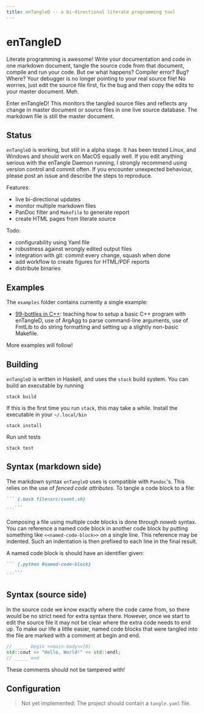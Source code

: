 ```yaml
---
title: enTangleD -- a bi-directional literate programming tool
---
```


# enTangleD

Literate programming is awesome! Write your documentation and code in one markdown document, tangle the source code from that document, compile and run your code. But ow what happens? Compiler error? Bug? Where? Your debugger is no longer pointing to your real source file! No worries, just edit the source file first, fix the bug and then copy the edits to your master document. Meh.

Enter enTangleD! This monitors the tangled source files and reflects any change in master document or source files in one live source database. The markdown file is still the master document.

## Status

`enTangleD` is working, but still in a alpha stage. It has been tested Linux, and Windows and should work on MacOS equally well. If you edit anything serious with the enTangle Daemon running, I strongly recommend using version control and commit often. If you encounter unexpected behaviour, please post an issue and describe the steps to reproduce.

Features:

- live bi-directional updates
- monitor multiple markdown files
- PanDoc filter and `Makefile` to generate report
- create HTML pages from literate source
  
Todo:

- configurability using Yaml file
- robustness against wrongly edited output files
- integration with git: commit every change, squash when done
- add workflow to create figures for HTML/PDF reports
- distribute binaries

## Examples

The `examples` folder contains currently a single example:

- [99-bottles in C++](https://jhidding.github.io/enTangleD/99-bottles.html): teaching how to setup a basic C++ program with enTangleD, use of ArgAgg to parse command-line arguments, use of FmtLib to do string formatting and setting up a slightly non-basic Makefile.

More examples will follow!

## Building

`enTangleD` is written in Haskell, and uses the `stack` build system. You can build an executable by running

    stack build

If this is the first time you run `stack`, this may take a while. Install the executable in your `~/.local/bin`

    stack install

Run unit tests

    stack test

## Syntax (markdown side)

The markdown syntax `enTangleD` uses is compatible with `Pandoc`'s.
This relies on the use of *fenced code attributes*. To tangle a code block to a file:

~~~markdown
``` {.bash file=src/count.sh}
   ...
```
~~~

Composing a file using multiple code blocks is done through *noweb* syntax. You can reference a named code block in another code block by putting something like `<<named-code-block>>` on a single line. This reference may be indented. Such an indentation is then prefixed to each line in the final result.

A named code block is should have an identifier given:

~~~markdown
``` {.python #named-code-block}
   ...
```
~~~

## Syntax (source side)

In the source code we know exactly where the code came from, so there would be no strict need for extra syntax there. However, once we start to edit the source file it may not be clear where the extra code needs to end up. To make our life a little easier, named code blocks that were tangled into the file are marked with a comment at begin and end.

```cpp
// _____ begin <<main-body>>[0]
std::cout << "Hello, World!" << std::endl;
// _____ end
```

These comments should not be tampered with!

## Configuration

> Not yet implemented: The project should contain a `tangle.yaml` file.
